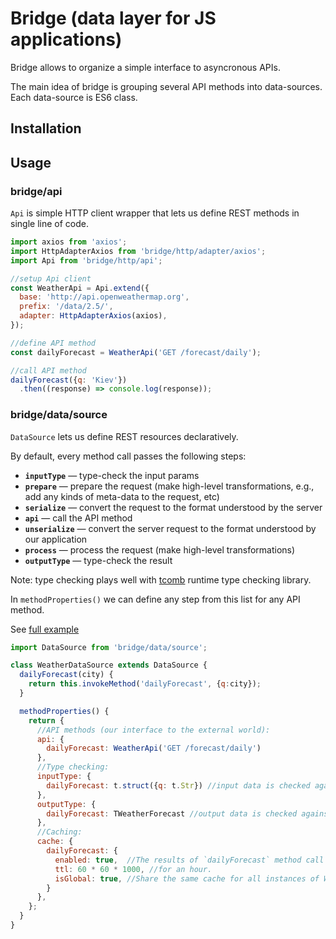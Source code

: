 # Bridge (data layer for JS applications)

Bridge allows to organize a simple interface to asyncronous APIs.

The main idea of bridge is grouping several API methods into data-sources.
Each data-source is ES6 class.

## Installation

## Usage

### bridge/api

`Api` is simple HTTP client wrapper that lets us define REST methods in single line of code.

```js
import axios from 'axios';
import HttpAdapterAxios from 'bridge/http/adapter/axios';
import Api from 'bridge/http/api';

//setup Api client
const WeatherApi = Api.extend({
  base: 'http://api.openweathermap.org',
  prefix: '/data/2.5/',
  adapter: HttpAdapterAxios(axios),
});

//define API method
const dailyForecast = WeatherApi('GET /forecast/daily');

//call API method
dailyForecast({q: 'Kiev'})
  .then((response) => console.log(response));

```

### bridge/data/source

`DataSource` lets us define REST resources declaratively.

By default, every method call passes the following steps:

 * **`inputType`** — type-check the input params
 * **`prepare`** — prepare the request (make high-level transformations, e.g., add any kinds of meta-data to the request, etc)
 * **`serialize`** — convert the request to the format understood by the server
 * **`api`** — call the API method
 * **`unserialize`** — convert the server request to the format understood by our application
 * **`process`** — process the request (make high-level transformations)
 * **`outputType`** — type-check the result

Note: type checking plays well with [tcomb](http://gcanti.github.io/tcomb/) runtime type checking library.

In `methodProperties()` we can define any step from this list for any API method.

See [full example](https://github.com/corporateanon/bridge/tree/master/example/weather/index.js)

```js
import DataSource from 'bridge/data/source';

class WeatherDataSource extends DataSource {
  dailyForecast(city) {
    return this.invokeMethod('dailyForecast', {q:city});
  }

  methodProperties() {
    return {
      //API methods (our interface to the external world):
      api: {
        dailyForecast: WeatherApi('GET /forecast/daily')
      },
      //Type checking:
      inputType: {
        dailyForecast: t.struct({q: t.Str}) //input data is checked against tcomb structure
      },
      outputType: {
        dailyForecast: TWeatherForecast //output data is checked against tcomb structure
      },
      //Caching:
      cache: {
        dailyForecast: {
          enabled: true,  //The results of `dailyForecast` method call will be cached
          ttl: 60 * 60 * 1000, //for an hour.
          isGlobal: true, //Share the same cache for all instances of WeatherDataSource. (default - no)
        }
      },
    };
  }
}

```
